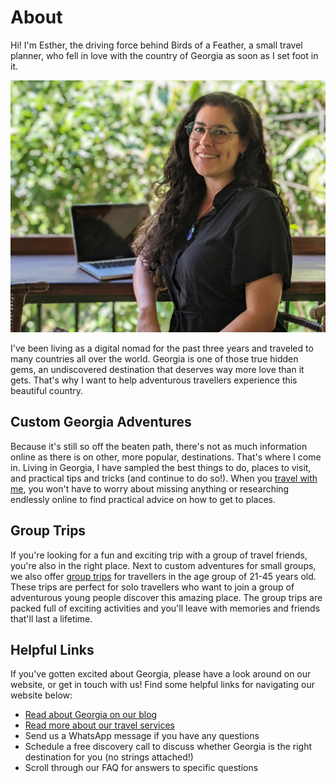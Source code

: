 # About

Hi! I'm Esther, the driving force behind Birds of a Feather, a small travel planner, who fell in love with the country of Georgia as soon as I set foot in it.

![About](./assets/portrait-esther-1.jpg)

I've been living as a digital nomad for the past three years and traveled to many countries all over the world. Georgia is one of those true hidden gems, an undiscovered destination that deserves way more love than it gets. That's why I want to help adventurous travellers experience this beautiful country.

## Custom Georgia Adventures

Because it's still so off the beaten path, there's not as much information online as there is on other, more popular, destinations. That's where I come in. Living in Georgia, I have sampled the best things to do, places to visit, and practical tips and tricks (and continue to do so!). When you [travel with me](/our-travel-services/), you won't have to worry about missing anything or researching endlessly online to find practical advice on how to get to places.

## Group Trips

If you're looking for a fun and exciting trip with a group of travel friends, you're also in the right place. Next to custom adventures for small groups, we also offer [group trips](/our-travel-services/group-trips) for travellers in the age group of 21-45 years old. These trips are perfect for solo travellers who want to join a group of adventurous young people discover this amazing place. The group trips are packed full of exciting activities and you'll leave with memories and friends that'll last a lifetime.

## Helpful Links

If you've gotten excited about Georgia, please have a look around on our website, or get in touch with us! Find some helpful links for navigating our website below:

- [Read about Georgia on our blog](/blog/)
- [Read more about our travel services](/our-travel-services/)
- Send us a WhatsApp message if you have any questions
- Schedule a free discovery call to discuss whether Georgia is the right destination for you (no strings attached!)
- Scroll through our FAQ for answers to specific questions

